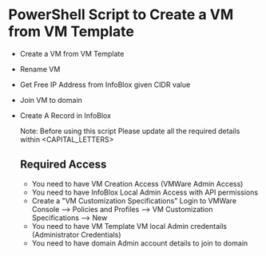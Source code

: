 # PowerShell Script to Create a VM from VM Template #
- Create a VM from VM Template
- Rename VM
- Get Free IP Address from InfoBlox given CIDR value
- Join VM to domain
- Create A Record in InfoBlox

  Note: Before using this script Please update all the required details within <CAPITAL_LETTERS>

  ## Required Access ##
  - You need to have VM Creation Access (VMWare Admin Access)
  - You need to have InfoBlox Local Admin Access with API permissions
  - Create a "VM Customization Specifications" Login to VMWare Console --> Policies and Profiles --> VM Customization Specifications --> New
  - You need to have VM Template VM local Admin credentails (Administrator Credentials)
  - You need to have domain Admin account details to join to domain
